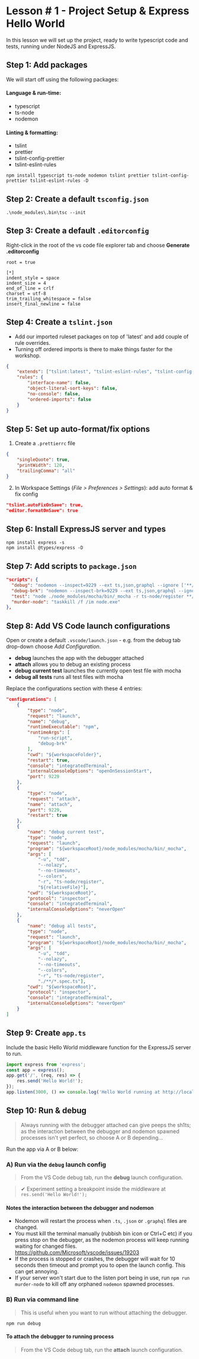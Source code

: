 # Lesson # 1 - Project Setup & Express Hello World

In this lesson we will set up the project, ready to write typescript code and tests, running under NodeJS and ExpressJS.

## Step 1: Add packages

We will start off using the following packages:

#### Language & run-time:

*   typescript
*   ts-node
*   nodemon

#### Linting & formatting:

*   tslint
*   prettier
*   tslint-config-prettier
*   tslint-eslint-rules

```
npm install typescript ts-node nodemon tslint prettier tslint-config-prettier tslint-eslint-rules -D
```

## Step 2: Create a default `tsconfig.json`

```
.\node_modules\.bin\tsc --init
```

## Step 3: Create a default `.editorconfig`

Right-click in the root of the vs code file explorer tab and choose **Generate .editorconfig**

```
root = true

[*]
indent_style = space
indent_size = 4
end_of_line = crlf
charset = utf-8
trim_trailing_whitespace = false
insert_final_newline = false
```

## Step 4: Create a `tslint.json`

*   Add our imported ruleset packages on top of 'latest' and add couple of rule overrides.
*   Turning off ordered imports is there to make things faster for the workshop.

```json
{
    "extends": ["tslint:latest", "tslint-eslint-rules", "tslint-config-prettier"],
    "rules": {
        "interface-name": false,
        "object-literal-sort-keys": false,
        "no-console": false,
        "ordered-imports": false
    }
}
```

## Step 5: Set up auto-format/fix options

1.  Create a `.prettierrc` file

```json
{
    "singleQuote": true,
    "printWidth": 120,
    "trailingComma": "all"
}
```

2.  In Workspace Settings (_File > Preferences > Settings_): add auto format & fix config

```json
"tslint.autoFixOnSave": true,
"editor.formatOnSave": true
```

## Step 6: Install ExpressJS server and types

```
npm install express -s
npm install @types/express -D
```

## Step 7: Add scripts to `package.json`

```json
"scripts": {
  "debug": "nodemon --inspect=9229 --ext ts,json,graphql --ignore ['**/*.spec.ts'] -r ts-node/register ./app.ts",
  "debug-brk": "nodemon --inspect-brk=9229 --ext ts,json,graphql --ignore ['**/*.spec.ts'] -r ts-node/register ./app.ts",
  "test": "node ./node_modules/mocha/bin/_mocha -r ts-node/register **/*.spec.ts",
  "murder-node": "taskkill /f /im node.exe"
},
```

## Step 8: Add VS Code launch configurations

Open or create a default `.vscode/launch.json` - e.g. from the debug tab drop-down choose _Add Configuration_.

*   **debug** launches the app with the debugger attached
*   **attach** allows you to debug an existing process
*   **debug current test** launches the currently open test file with mocha
*   **debug all tests** runs all test files with mocha

Replace the configurations section with these 4 entries:

```json
"configurations": [
    {
        "type": "node",
        "request": "launch",
        "name": "debug",
        "runtimeExecutable": "npm",
        "runtimeArgs": [
            "run-script",
            "debug-brk"
        ],
        "cwd": "${workspaceFolder}",
        "restart": true,
        "console": "integratedTerminal",
        "internalConsoleOptions": "openOnSessionStart",
        "port": 9229
    },
    {
        "type": "node",
        "request": "attach",
        "name": "attach",
        "port": 9229,
        "restart": true
    },
    {
        "name": "debug current test",
        "type": "node",
        "request": "launch",
        "program": "${workspaceRoot}/node_modules/mocha/bin/_mocha",
        "args": [
            "-u", "tdd",
            "--nolazy",
            "--no-timeouts",
            "--colors",
            "-r", "ts-node/register",
            "${relativeFile}"],
        "cwd": "${workspaceRoot}",
        "protocol": "inspector",
        "console": "integratedTerminal",
        "internalConsoleOptions": "neverOpen"
    },
    {
        "name": "debug all tests",
        "type": "node",
        "request": "launch",
        "program": "${workspaceRoot}/node_modules/mocha/bin/_mocha",
        "args": [
            "-u", "tdd",
            "--nolazy",
            "--no-timeouts",
            "--colors",
            "-r", "ts-node/register",
            "./**/*.spec.ts"],
        "cwd": "${workspaceRoot}",
        "protocol": "inspector",
        "console": "integratedTerminal",
        "internalConsoleOptions": "neverOpen"
    }
]
```

## Step 9: Create `app.ts`

Include the basic Hello World middleware function for the ExpressJS server to run.

```ts
import express from 'express';
const app = express();
app.get('/', (req, res) => {
    res.send('Hello World!');
});
app.listen(3000, () => console.log('Hello World running at http://localhost:3000'));
```

## Step 10: Run & debug

> Always running with the debugger attached can give peeps the sh1ts; as the interaction between the debugger and nodemon spawned processes isn't yet perfect, so choose A or B depending...

Run the app via A or B below:

### A) Run via the `debug` launch config

> From the VS Code debug tab, run the **debug** launch configuration.

> ✔ Experiment setting a breakpoint inside the middleware at `res.send('Hello World!');`

#### Notes the interaction between the debugger and nodemon

*   Nodemon will restart the process when `.ts`, `.json` or `.graphql` files are changed.
*   You must kill the terminal manually (rubbish bin icon or Ctrl+C etc) if you press stop on the debugger, as the nodemon process will keep running waiting for changed files. https://github.com/Microsoft/vscode/issues/19203
*   If the process is stopped or crashes, the debugger will wait for 10 seconds then timeout and prompt you to open the launch config. This can get annoying.
*   If your server won't start due to the listen port being in use, run `npm run murder-node` to kill off any orphaned `nodemon` spawned processes.

### B) Run via command line

> This is useful when you want to run without attaching the debugger.

```
npm run debug
```

#### To attach the debugger to running process

> From the VS Code debug tab, run the **attach** launch configuration.
